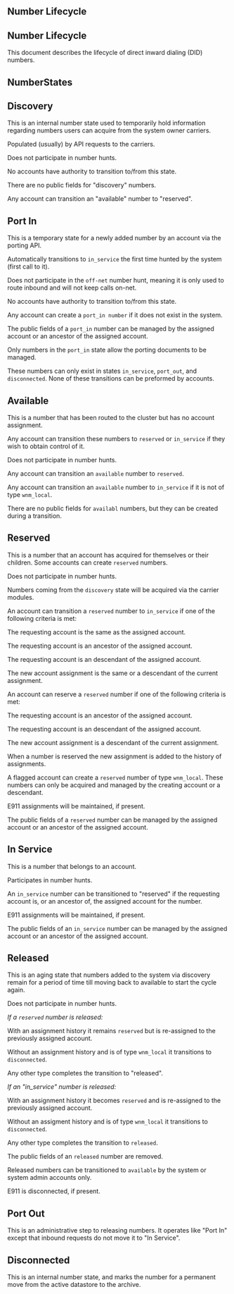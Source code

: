 ## Number Lifecycle



## Number Lifecycle

This document describes the lifecycle of direct inward dialing (DID) numbers.

 
## NumberStates


## Discovery 

This is an internal number state used to temporarily hold information regarding numbers users can acquire from the system owner carriers.

Populated (usually) by API requests to the carriers.  

Does not participate in number hunts.

No accounts have authority to transition to/from this state.

There are no public fields for "discovery" numbers.

Any account can transition an "available" number to "reserved".


## Port In

This is a temporary state for a newly added number by an account via the porting API.

Automatically transitions to `in_service` the first time hunted by the system (first call to it).  

Does not participate in the `off-net` number hunt, meaning it is only used to route inbound and will not keep calls on-net.

No accounts have authority to transition to/from this state.

Any account can create a `port_in number` if it does not exist in the system.

The public fields of a `port_in` number can be managed by the assigned account or an ancestor of the assigned account.

Only numbers in the `port_in` state allow the porting documents to be managed.

These numbers can only exist in states `in_service`, `port_out`, and `disconnected`.  None of these transitions can be preformed by accounts.


## Available

This is a number that has been routed to the cluster but has no account assignment.

Any account can transition these numbers to `reserved` or `in_service` if they wish to obtain control of it.  

Does not participate in number hunts.

Any account can transition an `available` number to `reserved`.

Any account can transition an `available` number to `in_service` if it is not of type `wnm_local`.

There are no public fields for `availabl` numbers, but they can be created during a transition.


## Reserved

This is a number that an account has acquired for themselves or their children.  Some accounts can create `reserved` numbers.

Does not participate in number hunts.

Numbers coming from the `discovery` state will be acquired via the carrier modules.


An account can transition a `reserved` number to `in_service` if one of the following criteria is met:

The requesting account is the same as the assigned account.

The requesting account is an ancestor of the assigned account.

The requesting account is an descendant of the assigned account.

The new account assignment is the same or a descendant of the current assignment.


An account can reserve a `reserved` number if one of the following criteria is met:

The requesting account is an ancestor of the assigned account.

The requesting account is an descendant of the assigned account.

The new account assignment is a descendant of the current assignment.

When a number is reserved the new assignment is added to the history of assignments.

A flagged account can create a `reserved` number of type `wnm_local`.  These numbers can only be acquired and managed by the creating 
account or a descendant.

E911 assignments will be maintained, if present.

The public fields of a `reserved` number can be managed by the assigned account or an ancestor of the assigned account.


## In Service

This is a number that belongs to an account.

Participates in number hunts.

An `in_service` number can be transitioned to "reserved" if the requesting account is, or an ancestor of, the assigned account for the number.

E911 assignments will be maintained, if present.

The public fields of an `in_service` number can be managed by the assigned account or an ancestor of the assigned account.


## Released

This is an aging state that numbers added to the system via discovery remain for a period of time till moving back to available to start the cycle again.

Does not participate in number hunts.

*If a `reserved` number is released:*

With an assignment history it remains `reserved` but is re-assigned to the previously assigned account.

Without an assignment history and is of type `wnm_local` it transitions to `disconnected`.

Any other type completes the transition to "released".

*If an "in_service" number is released:*

With an assignment history it becomes `reserved` and is re-assigned to the previously assigned account.

Without an assigment history and is of type `wnm_local` it transitions to `disconnected`.

Any other type completes the transition to `released`.

The public fields of an `released` number are removed.

Released numbers can be transitioned to `available` by the system or system admin accounts only.

E911 is disconnected, if present.


## Port Out

This is an administrative step to releasing numbers.  It operates like "Port In" except that inbound requests do not move it to "In Service".


## Disconnected

This is an internal number state, and marks the number for a permanent move from the active datastore to the archive.
